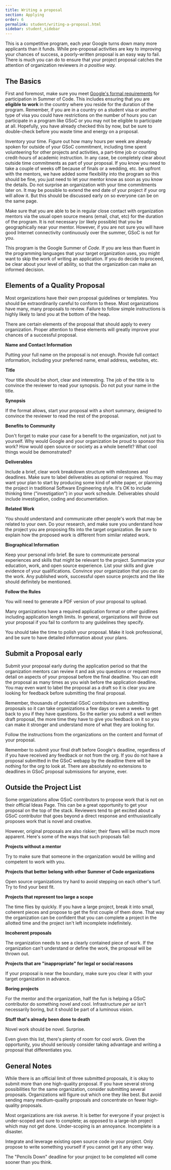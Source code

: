 ```yaml
---
title: Writing a proposal
section: Applying
order: 6
permalink: student/writing-a-proposal.html
sidebar: student_sidebar
---
```


This is a competitive program, each year Google turns down many more applicants than it funds. While pre-proposal activities are key to improving your chances of success, a poorly-written proposal is an easy way to fail. There is much you can do to ensure that your project proposal catches the attention of organization reviewers _in a positive way._

## The Basics

First and foremost, make sure you meet [Google's formal requirements](https://summerofcode.withgoogle.com/rules#:~:text=for%20the%20duration%20of%20the%20Program%2C%20be%20eligible%20to%20work%20in%20the%20country%20in%20which%20they%20reside%3B%20and) for participation in Summer of Code. This includes ensuring that you are **eligible to work** in the country where you reside for the duration of the program. Remember, if you are in a country on a student visa or another type of visa you could have restrictions on the number of hours you can participate in a program like GSoC or you may not be eligible to participate at all. Hopefully, you have already checked this by now, but be sure to double-check before you waste time and energy on a proposal.

Inventory your time. Figure out how many hours per week are already spoken for outside of your GSoC commitment, including time spent volunteering for other projects and activities, a part-time job or counting credit-hours of academic instruction. In any case, be completely clear about outside time commitments as part of your proposal. If you know you need to take a couple of weeks off because of finals or a wedding, etc. be upfront with the mentors, we have added some flexibility into the program so this should be fine, you just need to let your mentor know as soon as you know the details. Do not surprise an organization with your time commitments later on. It may be possible to extend the end date of your project if your org will allow it. But this should be discussed early on so everyone can be on the same page.

Make sure that you are able to be in regular close contact with organization mentors via the usual open source means (email, chat, etc) for the duration of the program. It is not necessary (or likely possible) that you be geographically near your mentor. However, if you are not sure you will have good Internet connectivity continuously over the summer, GSoC is not for you.

This program is the Google Summer of _Code._ If you are less than fluent in the programming languages that your target organization uses, you might want to skip the work of writing an application. If you do decide to proceed, be clear about your level of ability, so that the organization can make an informed decision.

## Elements of a Quality Proposal

Most organizations have their own proposal guidelines or templates. You should be extraordinarily careful to conform to these. Most organizations have many, many proposals to review. Failure to follow simple instructions is highly likely to land you at the bottom of the heap.

There are certain elements of the proposal that should apply to every organization. Proper attention to these elements will greatly improve your chances of a successful proposal.

**Name and Contact Information**

Putting your full name on the proposal is not enough. Provide full contact information, including your preferred name, email address, websites, etc.

**Title**

Your title should be short, clear and interesting. The job of the title is to convince the reviewer to read your synopsis. Do not put your name in the title.

**Synopsis**

If the format allows, start your proposal with a short summary, designed to convince the reviewer to read the rest of the proposal.

**Benefits to Community**

Don't forget to make your case for a benefit to the organization, not just to yourself. Why would Google and your organization be proud to sponsor this work? How would open source or society as a whole benefit? What cool things would be demonstrated?

**Deliverables**

Include a brief, clear work breakdown structure with milestones and deadlines. Make sure to label deliverables as optional or required. You may want your plan to start by producing some kind of white paper, or planning the project in traditional Software Engineering style. It's OK to include thinking time ("investigation") in your work schedule. Deliverables should include investigation, coding and documentation.

**Related Work**

You should understand and communicate other people's work that may be related to your own. Do your research, and make sure you understand how the project you are proposing fits into the target organization. Be sure to explain how the proposed work is different from similar related work.

**Biographical Information**

Keep your personal info brief. Be sure to communicate personal experiences and skills that might be relevant to the project. Summarize your education, work, and open source experience. List your skills and give evidence of your qualifications. Convince your organization that you can do the work. Any published work, successful open source projects and the like should definitely be mentioned.

**Follow the Rules**

You will need to generate a PDF version of your proposal to upload.

Many organizations have a required application format or other guidlines including application length limits.
In general, organizations _will_ throw out your proposal if you fail to conform to any guidelines they specify.

You should take the time to polish your proposal.  Make it look professional, and be sure to have detailed information
about your plans.

## Submit a Proposal early

Submit your proposal early during the application period so that the organization mentors can review it and ask you questions or request more detail on aspects of your proposal before the final deadline. You can edit the proposal as many times as you wish before the application deadline. You may even want to label the proposal as a draft so it is clear you are looking for feedback before submitting the final proposal.

Remember, thousands of potential GSoC contributors are submitting proposals so it can take organizations a few days or even a week+ to get back to you if they have questions. So the earlier you submit a well written draft proposal, the more time they have to give you feedback on it so you can make it stronger and understand more of what they are looking for.

Follow the instructions from the organizations on the content and format of your proposal.

Remember to submit your final draft before Google's deadline, regardless of if you have received any feedback or not from the org. If you do not have a proposal submitted in the GSoC webapp by the deadline there will be nothing for the org to look at. There are absolutely no extensions to deadlines in GSoC proposal submissions for anyone, ever.

## Outside the Project List

Some organizations allow GSoC contributors to propose work that is not on their official Ideas Page. This can be a great opportunity to get your proposal on the top of the stack. Reviewers tend to get excited about a GSoC contributor that goes beyond a direct response and enthusiastically proposes work that is novel and creative.

However, original proposals are also riskier; their flaws will be much more apparent. Here's some of the ways that such proposals fail:

**Projects without a mentor**

Try to make sure that someone in the organization would be willing and competent to work with you.

**Projects that better belong with other Summer of Code organizations**

Open source organizations try hard to avoid stepping on each other's turf. Try to find your best fit.

**Projects that represent too large a scope**

The time flies by quickly. If you have a large project, break it into small, coherent pieces and propose to get the first couple of them done. That way the organization can be confident that you can complete a project in the allotted time and the project isn't left incomplete indefinitely.

**Incoherent proposals**

The organization needs to see a clearly contained piece of work. If the organization can't understand or define the work, the proposal will be thrown out.

**Projects that are "inappropriate" for legal or social reasons**

If your proposal is near the boundary, make sure you clear it with your target organization in advance.

**Boring projects**

For the mentor and the organization, half the fun is helping a GSoC contributor do something novel and cool. Infrastructure _per se_ isn't necessarily boring, but it should be part of a luminous vision.

**Stuff that's already been done to death**

Novel work should be novel. Surprise.

Even given this list, there's plenty of room for cool work. Given the opportunity, you should seriously consider taking advantage and writing a proposal that differentiates you.

## General Notes

While there is an official limit of three submitted proposals, it is okay to submit more than one high-quality proposal. If you have several strong possibilities for the same organization, consider submitting several proposals. Organizations will figure out which one they like best. But avoid sending many medium-quality proposals and concentrate on fewer high-quality proposals.

Most organizations are risk averse. It is better for everyone if your project is under-scoped and sure to complete; as opposed to a large-ish project which may not get done. Under-scoping is an annoyance. Incomplete is a disaster.

Integrate and leverage existing open source code in your project. Only propose to write something yourself if you cannot get it any other way.

The "Pencils Down" deadline for your project to be completed will come sooner than you think.
